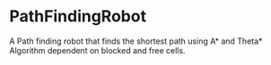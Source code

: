 # PathFindingRobot
A Path finding robot that finds the shortest path using A* and Theta* Algorithm dependent on blocked and free cells.
